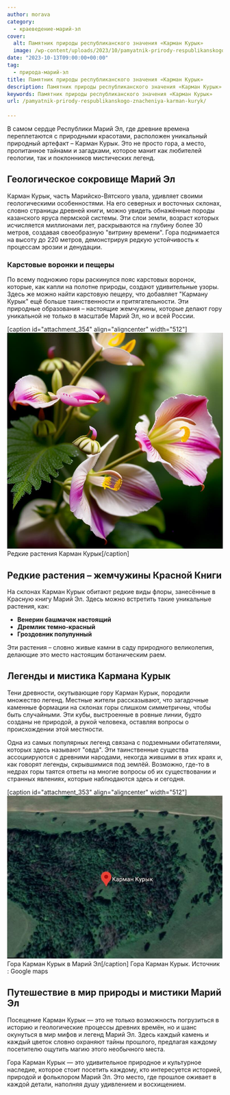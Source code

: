 ```yaml
---
author: morava
category:
  - краеведение-марий-эл
cover:
  alt: Памятник природы республиканского значения «Карман Курык»
  image: /wp-content/uploads/2023/10/pamyatnik-prirody-respublikanskogo-znacheniya-karman-kuryk.jpg
date: "2023-10-13T09:00:00+00:00"
tag:
  - природа-марий-эл
title: Памятник природы республиканского значения «Карман Курык»
description: Памятник природы республиканского значения «Карман Курык»
keywords: Памятник природы республиканского значения «Карман Курык»
url: /pamyatnik-prirody-respublikanskogo-znacheniya-karman-kuryk/

---
```

В самом сердце Республики Марий Эл, где древние времена переплетаются с природными красотами, расположен уникальный природный артефакт – Карман Курык. Это не просто гора, а место, пропитанное тайнами и загадками, которое манит как любителей геологии, так и поклонников мистических легенд.

## Геологическое сокровище Марий Эл

Карман Курык, часть Марийско-Вятского увала, удивляет своими геологическими особенностями. На его северных и восточных склонах, словно страницы древней книги, можно увидеть обнажённые породы казанского яруса пермской системы. Эти слои земли, возраст которых исчисляется миллионами лет, раскрываются на глубину более 30 метров, создавая своеобразную "витрину времени". Гора поднимается на высоту до 220 метров, демонстрируя редкую устойчивость к процессам эрозии и денудации.

### Карстовые воронки и пещеры

По всему подножию горы раскинулся пояс карстовых воронок, которые, как капли на полотне природы, создают удивительные узоры. Здесь же можно найти карстовую пещеру, что добавляет "Карману Курык" ещё больше таинственности и притягательности. Эти природные образования – настоящие жемчужины, которые делают гору уникальной не только в масштабе Марий Эл, но и всей России.

\[caption id="attachment\_354" align="aligncenter" width="512"\]![Редкие растения Карман Курык](/wp-content/uploads/2023/10/vostochnyj-sklon-karman-kuryk.jpg) Редкие растения Карман Курык\[/caption\]

## Редкие растения – жемчужины Красной Книги

На склонах Карман Курык обитают редкие виды флоры, занесённые в Красную книгу Марий Эл. Здесь можно встретить такие уникальные растения, как:

- **Венерин башмачок настоящий**
- **Дремлик темно-красный**
- **Гроздовник полулунный**

Эти растения – словно живые камни в саду природного великолепия, делающие это место настоящим ботаническим раем.

## Легенды и мистика Кармана Курык

Тени древности, окутывающие гору Карман Курык, породили множество легенд. Местные жители рассказывают, что загадочные каменные формации на склонах горы слишком симметричны, чтобы быть случайными. Эти кубы, выстроенные в ровные линии, будто созданы не природой, а рукой человека, оставляя вопросы о происхождении этой местности.

Одна из самых популярных легенд связана с подземными обитателями, которых здесь называют "овда". Эти таинственные существа ассоциируются с древними народами, некогда жившими в этих краях и, как говорят легенды, скрывшимися под землёй. Возможно, где-то в недрах горы таятся ответы на многие вопросы об их существовании и странных явлениях, которые наблюдаются здесь и сегодня.

\[caption id="attachment\_353" align="aligncenter" width="512"\]![Гора Карман Курык Марий Эл](/wp-content/uploads/2023/10/karman-kuryk.jpg) Гора Карман Курык в Марий Эл\[/caption\]
Гора Карман Курык. Источник : Google maps

## Путешествие в мир природы и мистики Марий Эл

Посещение Карман Курык — это не только возможность погрузиться в историю и геологические процессы древних времён, но и шанс окунуться в мир мифов и легенд Марий Эл. Здесь каждый камень и каждый цветок словно охраняют тайны прошлого, предлагая каждому посетителю ощутить магию этого необычного места.

Гора Карман Курык — это удивительное природное и культурное наследие, которое стоит посетить каждому, кто интересуется историей, природой и фольклором Марий Эл. Это место, где прошлое оживает в каждой детали, наполняя душу удивлением и восхищением.
